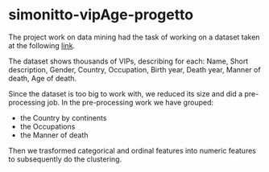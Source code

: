 # simonitto-vipAge-progetto
The project work on data mining had the task of working on a dataset taken at the following [link](https://www.kaggle.com/datasets/imoore/age-dataset).

The dataset shows thousands of VIPs, describing for each: Name, Short description, Gender, Country, Occupation, Birth year, Death year, Manner of death, Age of death.

Since the dataset is too big to work with, we reduced its size and did a pre-processing job.
In the pre-processing work we have grouped:
* the Country by continents
* the Occupations
* the Manner of death

Then we trasformed categorical and ordinal features into numeric features to subsequently do the clustering.
